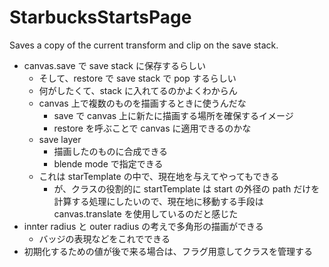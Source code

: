 # StarbucksStartsPage

Saves a copy of the current transform and clip on the save stack.

- canvas.save で save stack に保存するらしい
  - そして、restore で save stack で pop するらしい
  - 何がしたくて、stack に入れてるのかよくわからん
  - canvas 上で複数のものを描画するときに使うんだな
    - save で canvas 上に新たに描画する場所を確保するイメージ
    - restore を呼ぶことで canvas に適用できるのかな
  - save layer
    - 描画したのものに合成できる
    - blende mode で指定できる
  - これは starTemplate の中で、現在地を与えてやってもできる
    - が、クラスの役割的に startTemplate は start の外径の path だけを計算する処理にしたいので、現在地に移動する手段は canvas.translate を使用しているのだと感じた
- innter radius と outer radius の考えで多角形の描画ができる
  - バッジの表現などをこれでできる
- 初期化するための値が後で来る場合は、フラグ用意してクラスを管理する
